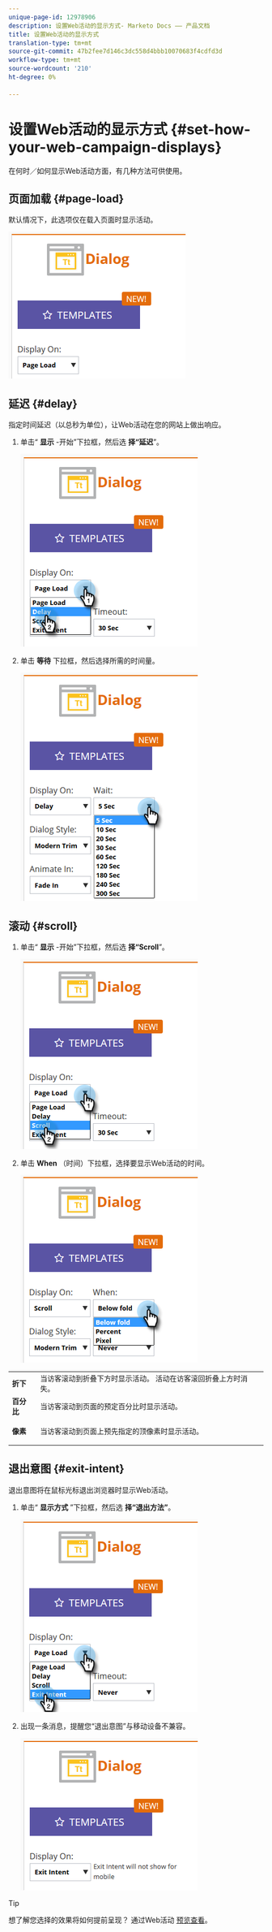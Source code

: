 ```yaml
---
unique-page-id: 12978906
description: 设置Web活动的显示方式- Marketo Docs —— 产品文档
title: 设置Web活动的显示方式
translation-type: tm+mt
source-git-commit: 47b2fee7d146c3dc558d4bbb10070683f4cdfd3d
workflow-type: tm+mt
source-wordcount: '210'
ht-degree: 0%

---
```



# 设置Web活动的显示方式 {#set-how-your-web-campaign-displays}

在何时／如何显示Web活动方面，有几种方法可供使用。

## 页面加载 {#page-load}

默认情况下，此选项仅在载入页面时显示活动。

![](assets/pl1.png)

## 延迟 {#delay}

指定时间延迟（以总秒为单位），让Web活动在您的网站上做出响应。

1. 单击“ **显示** -开始”下拉框，然后选 **择“延迟**”。

   ![](assets/d1.png)

1. 单击 **等待** 下拉框，然后选择所需的时间量。

   ![](assets/d2.png)

## 滚动 {#scroll}

1. 单击“ **显示** -开始”下拉框，然后选 **择“Scroll**”。

   ![](assets/s1.png)

1. 单击 **When** （时间）下拉框，选择要显示Web活动的时间。

   ![](assets/s2.png)

<table> 
 <tbody> 
  <tr> 
   <td><strong>折下</strong></td> 
   <td>当访客滚动到折叠下方时显示活动。 活动在访客滚回折叠上方时消失。</td> 
  </tr> 
  <tr> 
   <td><strong>百分比</strong></td> 
   <td>当访客滚动到页面的预定百分比时显示活动。</td> 
  </tr> 
  <tr> 
   <td><strong>像素</strong></td> 
   <td><p>当访客滚动到页面上预先指定的顶像素时显示活动。</p></td> 
  </tr> 
 </tbody> 
</table>

## 退出意图 {#exit-intent}

退出意图将在鼠标光标退出浏览器时显示Web活动。

1. 单击“ **显示方式** ”下拉框，然后选 **择“退出方法”**。

   ![](assets/ei1.png)

1. 出现一条消息，提醒您“退出意图”与移动设备不兼容。

   ![](assets/ei2.png)

>[!TIP]
>
>想了解您选择的效果将如何提前呈现？ 通过Web活动 [预览查看](preview-and-test-a-web-campaign.md)。


